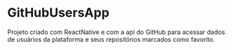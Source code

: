 # GitHubUsersApp
 Projeto criado com ReactNative e com a api do GitHub para acessar dados de usuários da plataforma e seus repositórios marcados como favorito.
